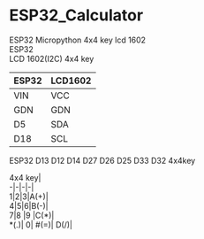 # ESP32_Calculator
ESP32 Micropython 4x4 key lcd 1602  
ESP32  
LCD 1602(I2C)
4x4 key

|ESP32|LCD1602|
|-|-|  
|VIN|VCC|
|GDN|GDN|
|D5|SDA|
|D18|SCL|  


ESP32 D13 D12 D14 D27 D26 D25 D33 D32  4x4key

4x4 key|  
-|-|-|-|  
1|2|3|A(+)|  
4|5|6|B(-)|  
7|8 |9 |C(*)|  
*(.)| 0| #(=)| D(/)|

